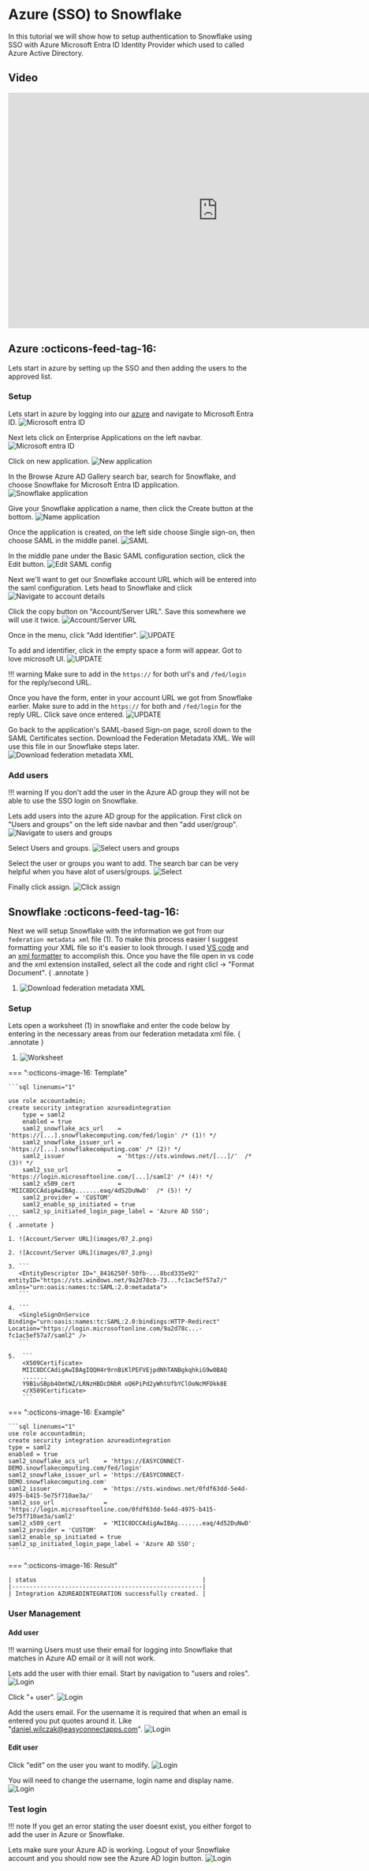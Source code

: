 # Azure (SSO) to Snowflake
In this tutorial we will show how to setup authentication to Snowflake using SSO with Azure Microsoft Entra ID Identity Provider which used to called Azure Active Directory.

## Video
<iframe width="850px" height="478px" src="https://www.youtube.com/embed/Dm1k-SSldRA?si=qfS4jV8tp3YA3cnS" title="YouTube video player" frameborder="0" allow="accelerometer; autoplay; clipboard-write; encrypted-media; gyroscope; picture-in-picture; web-share" referrerpolicy="strict-origin-when-cross-origin" allowfullscreen></iframe>

## Azure :octicons-feed-tag-16:
Lets start in azure by setting up the SSO and then adding the users to the approved list.

### Setup
Lets start in azure by logging into our [azure](https://portal.azure.com/) and navigate to Microsoft Entra ID.
![Microsoft entra ID](images/01.png)

Next lets click on Enterprise Applications on the left navbar.
![Microsoft entra ID](images/02.png)

Click on new application.
![New application](images/03.jpeg)

In the Browse Azure AD Gallery search bar, search for Snowflake, and choose Snowflake for Microsoft Entra ID application.
![Snowflake application](images/04.png)

Give your Snowflake application a name, then click the Create button at the bottom.
![Name application](images/05.png)

Once the application is created, on the left side choose Single sign-on, then choose SAML in the middle panel.
![SAML](images/16.png)

In the middle pane under the Basic SAML configuration section, click the Edit button.
![Edit SAML config](images/07.png)

Next we'll want to get our Snowflake account URL which will be entered into the saml configuration. Lets head to Snowflake and click 
![Navigate to account details](images/07_1.png)

Click the copy button on "Account/Server URL". Save this somewhere we will use it twice.
![Account/Server URL](images/07_2.png)

Once in the menu, click "Add Identifier".
![UPDATE](images/08.png)

To add and identifier, click in the empty space a form will appear. Got to love microsoft UI.
![UPDATE](images/08_1.png)

!!! warning
    Make sure to add in the ``https://`` for both url's and ``/fed/login`` for the reply/second URL.

Once you have the form, enter in your account URL we got from Snowflake earlier. Make sure to add in the ``https://`` for both and ``/fed/login`` for the reply URL. Click save once entered.
![UPDATE](images/08_2.png)

Go back to the application's SAML-based Sign-on page, scroll down to the SAML Certificates section. Download the Federation Metadata XML. We will use this file in our Snowflake steps later.
![Download federation metadata XML](images/09.png)

### Add users
!!! warning
    If you don't add the user in the Azure AD group they will not be able to use the SSO login on Snowflake. 

Lets add users into the azure AD group for the application. First click on "Users and groups" on the left side navbar and then "add user/group". 
![Navigate to users and groups](images/11.png)

Select Users and groups.
![Select users and groups](images/12.png)

Select the user or groups you want to add. The search bar can be very helpful when you have alot of users/groups.
![Select](images/13.png)

Finally click assign.
![Click assign](images/14.png)


## Snowflake :octicons-feed-tag-16:
Next we will setup Snowflake with the information we got from our ``federation metadata xml`` file (1). To make this process easier I suggest formatting your XML file so it's easier to look through. I used [VS code](https://code.visualstudio.com/) and an [xml formatter](https://marketplace.visualstudio.com/items?itemName=redhat.vscode-xml) to accomplish this. Once you have the file open in vs code and the xml extension installed, select all the code and right clicl -> "Format Document". 
{ .annotate }

1. ![Download federation metadata XML](images/09.png)


### Setup
Lets open a worksheet (1) in snowflake and enter the code below by entering in the necessary areas from our federation metadata xml file.
{ .annotate }

1. ![Worksheet](images/0.png)

=== ":octicons-image-16: Template"

    ```sql linenums="1"

    use role accountadmin;
    create security integration azureadintegration
        type = saml2
        enabled = true
        saml2_snowflake_acs_url    = 'https://[...].snowflakecomputing.com/fed/login' /* (1)! */
        saml2_snowflake_issuer_url = 'https://[...].snowflakecomputing.com' /* (2)! */
        saml2_issuer               = 'https://sts.windows.net/[...]/'  /* (3)! */
        saml2_sso_url              = 'https://login.microsoftonline.com/[...]/saml2' /* (4)! */
        saml2_x509_cert            = 'MIIC8DCCAdigAwIBAg.......eaq/4d52DuNwD'  /* (5)! */
        saml2_provider = 'CUSTOM'
        saml2_enable_sp_initiated = true
        saml2_sp_initiated_login_page_label = 'Azure AD SSO';
    ```
    { .annotate }

    1. ![Account/Server URL](images/07_2.png)

    2. ![Account/Server URL](images/07_2.png)

    3. ```
       <EntityDescriptor ID="_8416250f-50fb-...8bcd335e92" entityID="https://sts.windows.net/9a2d78cb-73...fc1ac5ef57a7/" xmlns="urn:oasis:names:tc:SAML:2.0:metadata">
       ```

    4. ```
       <SingleSignOnService Binding="urn:oasis:names:tc:SAML:2.0:bindings:HTTP-Redirect" Location="https://login.microsoftonline.com/9a2d78c...-fc1ac5ef57a7/saml2" />
       ```

    5.  ```
        <X509Certificate>
        MIIC8DCCAdigAwIBAgIQQH4r9rnBiKlPEFVEjpdNhTANBgkqhkiG9w0BAQ
        .......
        Y9B1uSBpb4OmtWZ/LRNzHBDcDNbR oQ6PiPd2yWhtUfbYClOoNcMFOkk8E
        </X509Certificate>
        ```

=== ":octicons-image-16: Example"

    ```sql linenums="1"
    use role accountadmin;
    create security integration azureadintegration
    type = saml2
    enabled = true
    saml2_snowflake_acs_url    = 'https://EASYCONNECT-DEMO.snowflakecomputing.com/fed/login'
    saml2_snowflake_issuer_url = 'https://EASYCONNECT-DEMO.snowflakecomputing.com'
    saml2_issuer               = 'https://sts.windows.net/0fdf63dd-5e4d-4975-b415-5e75f710ae3a/'  
    saml2_sso_url              = 'https://login.microsoftonline.com/0fdf63dd-5e4d-4975-b415-5e75f710ae3a/saml2' 
    saml2_x509_cert            = 'MIIC8DCCAdigAwIBAg.......eaq/4d52DuNwD'  
    saml2_provider = 'CUSTOM'
    saml2_enable_sp_initiated = true
    saml2_sp_initiated_login_page_label = 'Azure AD SSO';
    ```

=== ":octicons-image-16: Result"

    | status                                               |
    |------------------------------------------------------|
    | Integration AZUREADINTEGRATION successfully created. |


### User Management

#### Add user
!!! warning
    Users must use their email for logging into Snowflake that matches in Azure AD email or it will not work.

Lets add the user with thier email. Start by navigation to "users and roles".
![Login](images/17.png)

Click "+ user".
![Login](images/18.png)

Add the users email. For the username it is required that when an email is entered you put quotes around it. Like "daniel.wilczak@easyconnectapps.com".
![Login](images/19.png)

#### Edit user
Click "edit" on the user you want to modify.
![Login](images/20.png)

You will need to change the username, login name and display name.
![Login](images/21.png)


### Test login
!!! note
    If you get an error stating the user doesnt exist, you either forgot to add the user in Azure or Snowflake.

Lets make sure your Azure AD is working. Logout of your Snowflake account and you should now see the Azure AD login button.
![Login](images/15.png)


